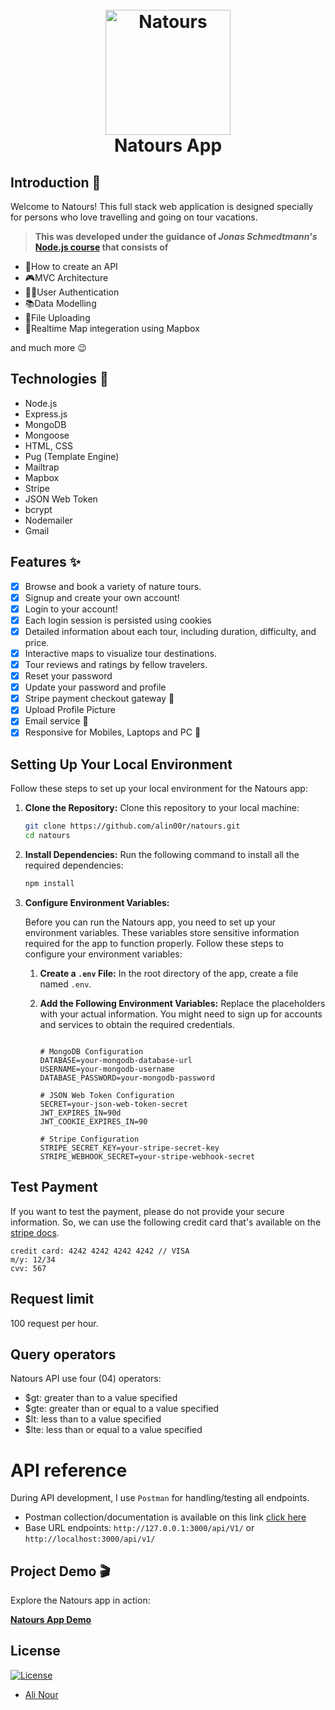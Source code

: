 <h1 align="center">
  <br>
  <a href="https://natours-api-z82r.onrender.com/"><img src="https://github.com/lgope/Natours/blob/master/public/img/logo-green-round.png" alt="Natours" width="200"></a>
  <br>
  Natours App
  <br>
</h1>
  
## Introduction 🌟

Welcome to Natours! This full stack web application is designed specially for persons who love travelling and going on tour vacations.

> **This was developed under the guidance of _Jonas Schmedtmann's_ [Node.js course](https://www.udemy.com/course/nodejs-express-mongodb-bootcamp/) that consists of**
- 📃How to create an API
- 🎮MVC Architecture
- 👩‍💻User Authentication
- 📚Data Modelling
- 🤳File Uploading
- 📌Realtime Map integeration using Mapbox

and much more 😉

## Technologies 🚀

- Node.js
- Express.js
- MongoDB
- Mongoose
- HTML, CSS
- Pug (Template Engine)
- Mailtrap
- Mapbox
- Stripe
- JSON Web Token
- bcrypt
- Nodemailer
- Gmail

## Features ✨

- [x] Browse and book a variety of nature tours.
- [x] Signup and create your own account!
- [x] Login to your account!
- [x] Each login session is persisted using cookies
- [x] Detailed information about each tour, including duration, difficulty, and price.
- [x] Interactive maps to visualize tour destinations.
- [x] Tour reviews and ratings by fellow travelers.
- [x] Reset your password
- [x] Update your password and profile
- [x] Stripe payment checkout gateway 💸
- [x] Upload Profile Picture
- [x] Email service 📨
- [x] Responsive for Mobiles, Laptops and PC 📱

## Setting Up Your Local Environment

Follow these steps to set up your local environment for the Natours app:

1. **Clone the Repository:**
   Clone this repository to your local machine:
   ```bash
   git clone https://github.com/alin00r/natours.git
   cd natours
   ```
2. **Install Dependencies:**
   Run the following command to install all the required dependencies:
   ```bash
   npm install
   ```
3. **Configure Environment Variables:**

   Before you can run the Natours app, you need to set up your environment variables. These variables store sensitive information required for the app to function properly. Follow these steps to configure your environment variables:

   1. **Create a `.env` File:**
      In the root directory of the app, create a file named `.env`.

   2. **Add the Following Environment Variables:**
      Replace the placeholders with your actual information. You might need to sign up for accounts and services to obtain the required credentials.

      ```dotenv

      # MongoDB Configuration
      DATABASE=your-mongodb-database-url
      USERNAME=your-mongodb-username
      DATABASE_PASSWORD=your-mongodb-password

      # JSON Web Token Configuration
      SECRET=your-json-web-token-secret
      JWT_EXPIRES_IN=90d
      JWT_COOKIE_EXPIRES_IN=90

      # Stripe Configuration
      STRIPE_SECRET_KEY=your-stripe-secret-key
      STRIPE_WEBHOOK_SECRET=your-stripe-webhook-secret

      ```

## Test Payment

If you want to test the payment, please do not provide your secure information. So, we can use the following credit card that's available on the [stripe docs](https://stripe.com/docs/testing#use-test-cards).

```
credit card: 4242 4242 4242 4242 // VISA
m/y: 12/34
cvv: 567
```

## Request limit

100 request per hour.

## Query operators

Natours API use four (04) operators:

- $gt: greater than to a value specified
- $gte: greater than or equal to a value specified
- $lt: less than to a value specified
- $lte: less than or equal to a value specified

# API reference

During API development, I use `Postman` for handling/testing all endpoints.

- Postman collection/documentation is available on this link [click here](https://documenter.getpostman.com/view/28708948/2s9YRGw8PW)
- Base URL endpoints: `http://127.0.0.1:3000/api/V1/` or `http://localhost:3000/api/v1/`

## Project Demo 🎬

Explore the Natours app in action:

[**Natours App Demo**](https://natours-appnour.onrender.com/)

## License

[![License](https://img.shields.io/:License-MIT-blue.svg?style=flat-square)](http://badges.mit-license.org)

- [Ali Nour](https://github.com/alin00r)
